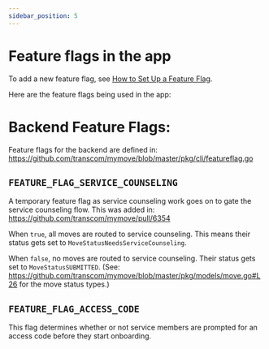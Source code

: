 ```yaml
---
sidebar_position: 5
---
```


# Feature flags in the app

To add a new feature flag, see [How to Set Up a Feature Flag](how-to/set-up-a-feature-flag.md).

Here are the feature flags being used in the app:

# Backend Feature Flags:
Feature flags for the backend are defined in: https://github.com/transcom/mymove/blob/master/pkg/cli/featureflag.go

## `FEATURE_FLAG_SERVICE_COUNSELING`
A temporary feature flag as service counseling work goes on to gate the service counseling flow. This was added in: https://github.com/transcom/mymove/pull/6354

When `true`, all moves are routed to service counseling. This means their status gets set to `MoveStatusNeedsServiceCounseling`.

When `false`, no moves are routed to service counseling. Their status gets set to `MoveStatusSUBMITTED`. (See: https://github.com/transcom/mymove/blob/master/pkg/models/move.go#L26 for the move status types.)

## `FEATURE_FLAG_ACCESS_CODE`
This flag determines whether or not service members are prompted for an access code before they start onboarding.
